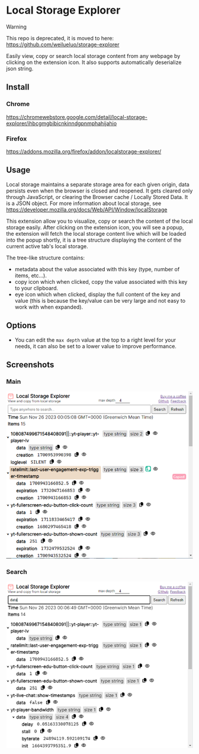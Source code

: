 # Local Storage Explorer
> [!WARNING]
> This repo is deprecated, it is moved to here: https://github.com/weilueluo/storage-explorer

Easily view, copy or search local storage content from any webpage by clicking on the extension icon. It also supports automatically deserialize json string.

## Install
### Chrome
https://chromewebstore.google.com/detail/local-storage-explorer/ihbcgmgbibicnkinndgpnmphahijahio
### Firefox
https://addons.mozilla.org/firefox/addon/localstorage-explorer/

## Usage
Local storage maintains a separate storage area for each given origin, data persists even when the browser is closed and reopened. It gets cleared only through JavaScript, or clearing the Browser cache / Locally Stored Data. It is a JSON object. For more information about local storage, see https://developer.mozilla.org/docs/Web/API/Window/localStorage

This extension allow you to visualize, copy or search the content of the local storage easily. After clicking on the extension icon, you will see a popup, the extension will fetch the local storage content live which will be loaded into the popup shortly, it is a tree structure displaying the content of the current active tab's local storage.

The tree-like structure contains:
- metadata about the value associated with this key (type, number of items, etc...).
- copy icon which when clicked, copy the value associated with this key to your clipboard.
- eye icon which when clicked, display the full content of the key and value (this is because the key/value can be very large and not easy to work with when expanded).

## Options
- You can edit the `max depth` value at the top to a right level for your needs, it can also be set to a lower value to improve performance.

## Screenshots
### Main
<img src="./screenshot/screenshot.png" />

### Search
<img src="./screenshot/screenshot_search.png" />
